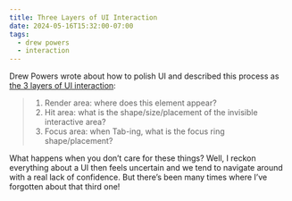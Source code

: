 ```yaml
---
title: Three Layers of UI Interaction
date: 2024-05-16T15:32:00-07:00
tags:
  - drew powers
  - interaction
---
```


Drew Powers wrote about how to polish UI and described this process as [the 3 layers of UI interaction](https://pow.rs/blog/3-layers-of-ui-interaction/):

> 1. Render area: where does this element appear?
> 2. Hit area: what is the shape/size/placement of the invisible interactive area?
> 3. Focus area: when Tab-ing, what is the focus ring shape/placement?

What happens when you don’t care for these things? Well, I reckon everything about a UI then feels uncertain and we tend to navigate around with a real lack of confidence. But there’s been many times where I’ve forgotten about that third one!
